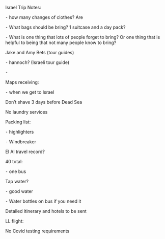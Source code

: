 Israel Trip Notes:

⁃ how many changes of clothes? Are

⁃ What bags should be bring? 1 suitcase and a day pack? 

⁃ What is one thing that lots of people forget to bring? Or one thing that is helpful to being that not many people know to bring? 

  

Jake and Amy Bets (tour guides) 

⁃ hannoch? (Israeli tour guide) 

⁃

  

Maps receiving: 

⁃ when we get to Israel 

  

Don’t shave 3 days before Dead Sea 

  

No laundry services 

  

Packing list: 

⁃ highlighters 

⁃ Windbreaker 

  

El Al travel record? 

40 total: 

⁃ one bus 

  

Tap water? 

⁃ good water 

⁃ Water bottles on bus if you need it

  

Detailed itinerary and hotels to be sent

  

LL flight: 

  

No Covid testing requirements